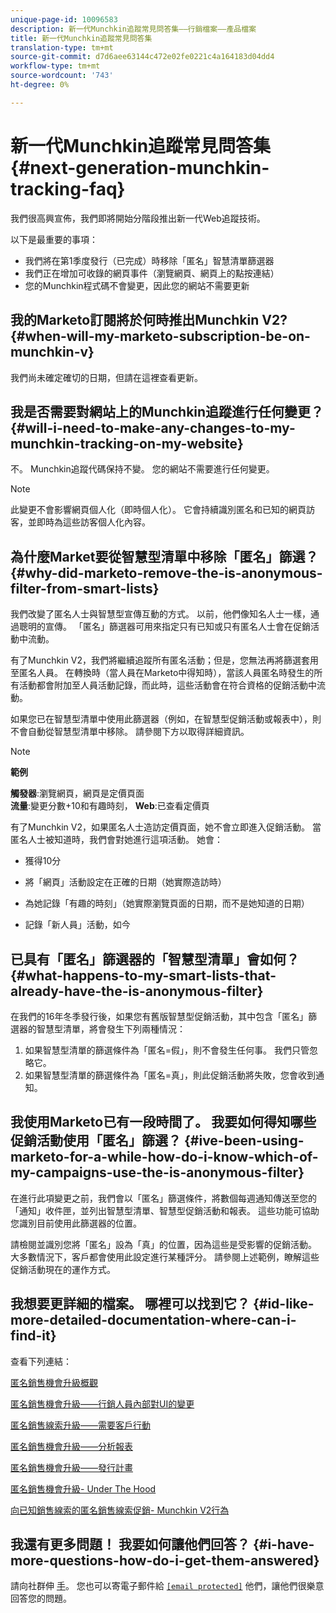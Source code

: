 ```yaml
---
unique-page-id: 10096583
description: 新一代Munchkin追蹤常見問答集——行銷檔案——產品檔案
title: 新一代Munchkin追蹤常見問答集
translation-type: tm+mt
source-git-commit: d7d6aee63144c472e02fe0221c4a164183d04dd4
workflow-type: tm+mt
source-wordcount: '743'
ht-degree: 0%

---
```



# 新一代Munchkin追蹤常見問答集 {#next-generation-munchkin-tracking-faq}

我們很高興宣佈，我們即將開始分階段推出新一代Web追蹤技術。

以下是最重要的事項：

* 我們將在第1季度發行（已完成）時移除「匿名」智慧清單篩選器
* 我們正在增加可收錄的網頁事件（瀏覽網頁、網頁上的點按連結）
* 您的Munchkin程式碼不會變更，因此您的網站不需要更新

## 我的Marketo訂閱將於何時推出Munchkin V2? {#when-will-my-marketo-subscription-be-on-munchkin-v}

我們尚未確定確切的日期，但請在這裡查看更新。

## 我是否需要對網站上的Munchkin追蹤進行任何變更？ {#will-i-need-to-make-any-changes-to-my-munchkin-tracking-on-my-website}

不。 Munchkin追蹤代碼保持不變。 您的網站不需要進行任何變更。

>[!NOTE]
>
>此變更不會影響網頁個人化（即時個人化）。 它會持續識別匿名和已知的網頁訪客，並即時為這些訪客個人化內容。

## 為什麼Market要從智慧型清單中移除「匿名」篩選？ {#why-did-marketo-remove-the-is-anonymous-filter-from-smart-lists}

我們改變了匿名人士與智慧型宣傳互動的方式。 以前，他們像知名人士一樣，通過聰明的宣傳。 「匿名」篩選器可用來指定只有已知或只有匿名人士會在促銷活動中流動。

有了Munchkin V2，我們將繼續追蹤所有匿名活動；但是，您無法再將篩選套用至匿名人員。 在轉換時（當人員在Marketo中得知時），當該人員匿名時發生的所有活動都會附加至人員活動記錄，而此時，這些活動會在符合資格的促銷活動中流動。

如果您已在智慧型清單中使用此篩選器（例如，在智慧型促銷活動或報表中），則不會自動從智慧型清單中移除。 請參閱下方以取得詳細資訊。

>[!NOTE]
>
>**範例**
>
>**觸發器**:瀏覽網頁，網頁是定價頁面\
>**流量**:變更分數+10和有趣時刻， **Web**:已查看定價頁
>
>有了Munchkin V2，如果匿名人士造訪定價頁面，她不會立即進入促銷活動。 當匿名人士被知道時，我們會對她進行這項活動。 她會：
>
>* 獲得10分
   >
   >
* 將「網頁」活動設定在正確的日期（她實際造訪時）
   >
   >
* 為她記錄「有趣的時刻」（她實際瀏覽頁面的日期，而不是她知道的日期）
   >
   >
* 記錄「新人員」活動，如今

>



## 已具有「匿名」篩選器的「智慧型清單」會如何？ {#what-happens-to-my-smart-lists-that-already-have-the-is-anonymous-filter}

在我們的16年冬季發行後，如果您有舊版智慧型促銷活動，其中包含「匿名」篩選器的智慧型清單，將會發生下列兩種情況：

1. 如果智慧型清單的篩選條件為「匿名=假」，則不會發生任何事。 我們只管忽略它。
1. 如果智慧型清單的篩選條件為「匿名=真」，則此促銷活動將失敗，您會收到通知。

## 我使用Marketo已有一段時間了。 我要如何得知哪些促銷活動使用「匿名」篩選？ {#ive-been-using-marketo-for-a-while-how-do-i-know-which-of-my-campaigns-use-the-is-anonymous-filter}

在進行此項變更之前，我們會以「匿名」篩選條件，將數個每週通知傳送至您的「通知」收件匣，並列出智慧型清單、智慧型促銷活動和報表。 這些功能可協助您識別目前使用此篩選器的位置。

請檢閱並識別您將「匿名」設為「真」的位置，因為這些是受影響的促銷活動。 大多數情況下，客戶都會使用此設定進行某種評分。 請參閱上述範例，瞭解這些促銷活動現在的運作方式。

## 我想要更詳細的檔案。 哪裡可以找到它？ {#id-like-more-detailed-documentation-where-can-i-find-it}

查看下列連結：

[匿名銷售機會升級概觀](https://nation.marketo.com/docs/DOC-2937)

[匿名銷售機會升級——行銷人員內部對UI的變更](https://nation.marketo.com/docs/DOC-2938)

[匿名銷售線索升級——需要客戶行動](https://nation.marketo.com/docs/DOC-2939)

[匿名銷售機會升級——分析報表](https://nation.marketo.com/docs/DOC-2940)

[匿名銷售機會升級——發行計畫](https://nation.marketo.com/docs/DOC-2961)

[匿名銷售機會升級- Under The Hood](https://nation.marketo.com/docs/DOC-2962)

[向已知銷售線索的匿名銷售線索促銷- Munchkin V2行為](https://nation.marketo.com/docs/DOC-2963)

## 我還有更多問題！ 我要如何讓他們回答？ {#i-have-more-questions-how-do-i-get-them-answered}

請向社群伸 [手](https://nation.marketo.com/welcome)。 您也可以寄電子郵件給 [`[email protected]`](http://docs.marketo.com/cdn-cgi/l/email-protection#4c3f393c3c233e380c212d3e27293823622f232162) 他們，讓他們很樂意回答您的問題。
